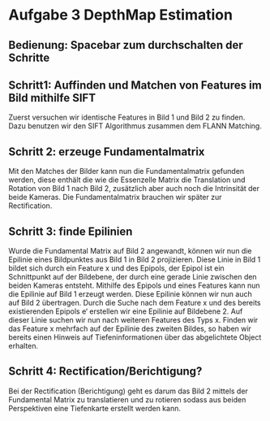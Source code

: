 # Aufgabe 3 DepthMap Estimation

## Bedienung: Spacebar zum durchschalten der Schritte

## Schritt1: Auffinden und Matchen von  Features im Bild mithilfe SIFT
Zuerst versuchen wir identische Features in Bild 1 und Bild 2 zu finden. Dazu benutzen wir den SIFT Algorithmus zusammen dem FLANN Matching. 

## Schritt 2: erzeuge Fundamentalmatrix 
Mit den Matches der Bilder kann nun die Fundamentalmatrix gefunden werden, diese enthält die wie die Essenzelle Matrix die Translation und Rotation von Bild 1 nach Bild 2, zusätzlich aber auch noch die Intrinsität der beide Kameras. Die Fundamentalmatrix brauchen wir später zur Rectification.

## Schritt 3: finde Epilinien
Wurde die Fundamental Matrix auf Bild 2 angewandt, können wir nun die  Epilinie eines Bildpunktes aus Bild 1 in Bild 2 projizieren. Diese Linie in Bild 1 bildet sich durch ein Feature x und des Epipols, der Epipol ist ein Schnittpunkt auf der Bildebene, der durch eine gerade Linie zwischen den beiden Kameras entsteht. Mithilfe des Epipols und eines Features kann nun die Epilinie auf Bild 1 erzeugt werden. Diese Epilinie können wir nun auch auf Bild 2 übertragen. Durch die Suche nach dem Feature x und des bereits existierenden Epipols e‘ erstellen wir eine Epilinie auf Bildebene 2. Auf dieser Linie suchen wir nun nach weiteren Features des Typs x. Finden wir das Feature x mehrfach auf der Epilinie des zweiten Bildes, so haben wir bereits einen Hinweis auf Tiefeninformationen über das abgelichtete Object erhalten.

## Schritt 4: Rectification/Berichtigung?
Bei der Rectification (Berichtigung) geht es darum das Bild 2 mittels der Fundamental Matrix zu translatieren und zu rotieren sodass aus beiden Perspektiven eine Tiefenkarte erstellt werden kann. 
